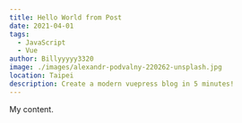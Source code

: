 ```yaml
---
title: Hello World from Post
date: 2021-04-01
tags:
  - JavaScript
  - Vue
author: Billyyyyy3320
image: ./images/alexandr-podvalny-220262-unsplash.jpg
location: Taipei
description: Create a modern vuepress blog in 5 minutes!
---
```


My content.
